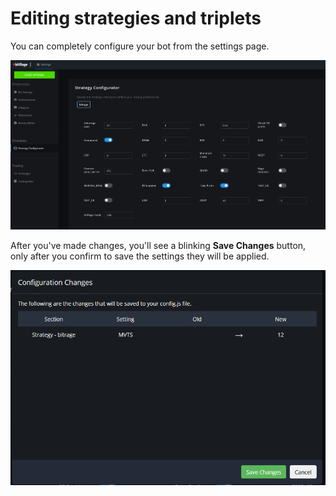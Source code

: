 # Editing strategies and triplets

You can completely configure your bot from the settings page. 

![](../../.gitbook/assets/image%20%2823%29.png)

  
After you've made changes, you'll see a blinking **Save Changes** button, only after you confirm to save the settings they will be applied.

![](../../.gitbook/assets/image%20%2818%29.png)

